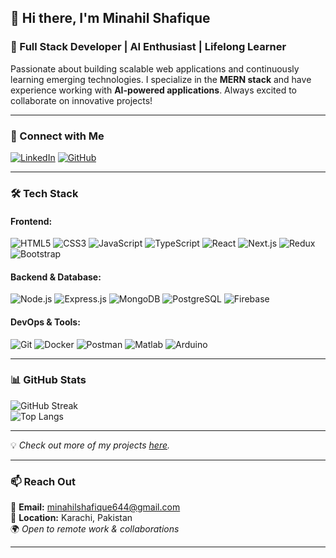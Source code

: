 ## 👋 Hi there, I'm Minahil Shafique  
### 🚀 Full Stack Developer | AI Enthusiast | Lifelong Learner  

Passionate about building scalable web applications and continuously learning emerging technologies. I specialize in the **MERN stack** and have experience working with **AI-powered applications**. Always excited to collaborate on innovative projects!  

---  

### 🔗 Connect with Me  
[![LinkedIn](https://img.shields.io/badge/LinkedIn-blue?style=flat-square&logo=linkedin)](https://www.linkedin.com/in/minahil-shafique)  [![GitHub](https://img.shields.io/badge/GitHub-black?style=flat-square&logo=github)](https://github.com/Minahil-Shafique)  

---  

### 🛠 Tech Stack  
#### **Frontend:**  
![HTML5](https://img.shields.io/badge/HTML5-E34F26?style=flat-square&logo=html5&logoColor=white) ![CSS3](https://img.shields.io/badge/CSS3-1572B6?style=flat-square&logo=css3&logoColor=white) ![JavaScript](https://img.shields.io/badge/JavaScript-F7DF1E?style=flat-square&logo=javascript&logoColor=black) ![TypeScript](https://img.shields.io/badge/TypeScript-3178C6?style=flat-square&logo=typescript&logoColor=white) ![React](https://img.shields.io/badge/React-61DAFB?style=flat-square&logo=react&logoColor=black) ![Next.js](https://img.shields.io/badge/Next.js-000000?style=flat-square&logo=nextdotjs&logoColor=white) ![Redux](https://img.shields.io/badge/Redux-764ABC?style=flat-square&logo=redux&logoColor=white) ![Bootstrap](https://img.shields.io/badge/Bootstrap-7952B3?style=flat-square&logo=bootstrap&logoColor=white)  

#### **Backend & Database:**  
![Node.js](https://img.shields.io/badge/Node.js-339933?style=flat-square&logo=nodedotjs&logoColor=white) ![Express.js](https://img.shields.io/badge/Express.js-000000?style=flat-square&logo=express&logoColor=white) ![MongoDB](https://img.shields.io/badge/MongoDB-47A248?style=flat-square&logo=mongodb&logoColor=white) ![PostgreSQL](https://img.shields.io/badge/PostgreSQL-336791?style=flat-square&logo=postgresql&logoColor=white) ![Firebase](https://img.shields.io/badge/Firebase-FFCA28?style=flat-square&logo=firebase&logoColor=black)  

#### **DevOps & Tools:**  
![Git](https://img.shields.io/badge/Git-F05032?style=flat-square&logo=git&logoColor=white) ![Docker](https://img.shields.io/badge/Docker-2496ED?style=flat-square&logo=docker&logoColor=white) ![Postman](https://img.shields.io/badge/Postman-FF6C37?style=flat-square&logo=postman&logoColor=white) ![Matlab](https://img.shields.io/badge/Matlab-0076A8?style=flat-square&logo=mathworks&logoColor=white) ![Arduino](https://img.shields.io/badge/Arduino-00979D?style=flat-square&logo=arduino&logoColor=white)  

--- 

### 📊 GitHub Stats  
![GitHub Streak](https://streak-stats.demolab.com?user=Minahil-Shafique&theme=radical&hide_border=true)  
![Top Langs](https://github-readme-stats.vercel.app/api/top-langs/?username=Minahil-Shafique&layout=compact&theme=radical&hide_border=true)  

--- 

💡 *Check out more of my projects [here](https://github.com/Minahil-Shafique?tab=repositories).*  

---  

### 📫 Reach Out  
💌 **Email:** minahilshafique644@gmail.com  
📍 **Location:** Karachi, Pakistan  
🌍 *Open to remote work & collaborations*  

---
